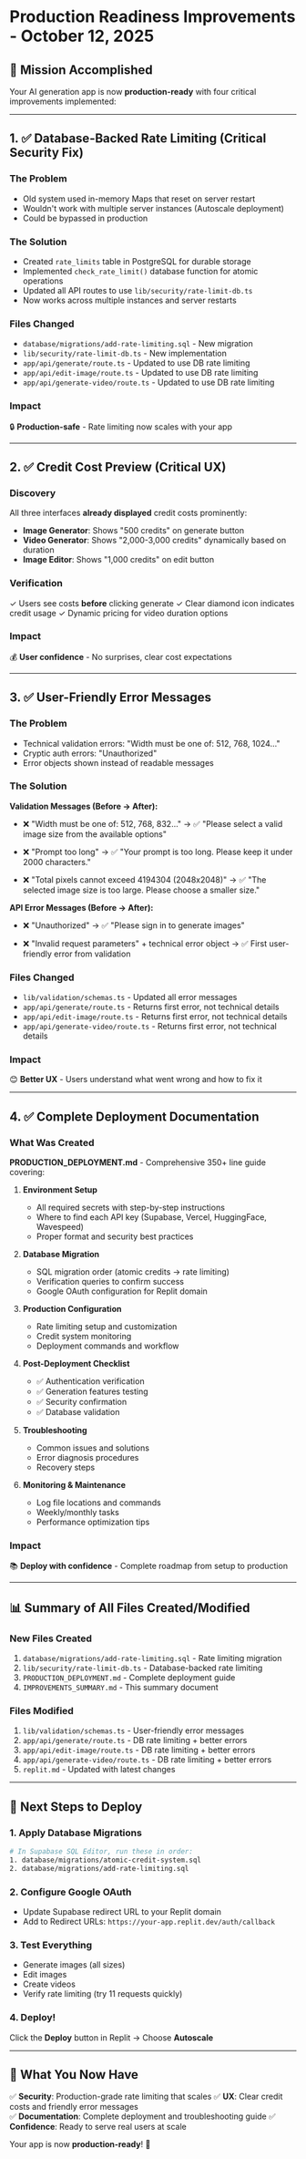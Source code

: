 # Production Readiness Improvements - October 12, 2025

## 🎯 Mission Accomplished

Your AI generation app is now **production-ready** with four critical improvements implemented:

---

## 1. ✅ Database-Backed Rate Limiting (Critical Security Fix)

### The Problem
- Old system used in-memory Maps that reset on server restart
- Wouldn't work with multiple server instances (Autoscale deployment)
- Could be bypassed in production

### The Solution
- Created `rate_limits` table in PostgreSQL for durable storage
- Implemented `check_rate_limit()` database function for atomic operations
- Updated all API routes to use `lib/security/rate-limit-db.ts`
- Now works across multiple instances and server restarts

### Files Changed
- `database/migrations/add-rate-limiting.sql` - New migration
- `lib/security/rate-limit-db.ts` - New implementation
- `app/api/generate/route.ts` - Updated to use DB rate limiting
- `app/api/edit-image/route.ts` - Updated to use DB rate limiting
- `app/api/generate-video/route.ts` - Updated to use DB rate limiting

### Impact
🔒 **Production-safe** - Rate limiting now scales with your app

---

## 2. ✅ Credit Cost Preview (Critical UX)

### Discovery
All three interfaces **already displayed** credit costs prominently:
- **Image Generator**: Shows "500 credits" on generate button
- **Video Generator**: Shows "2,000-3,000 credits" dynamically based on duration
- **Image Editor**: Shows "1,000 credits" on edit button

### Verification
✓ Users see costs **before** clicking generate
✓ Clear diamond icon indicates credit usage
✓ Dynamic pricing for video duration options

### Impact
💰 **User confidence** - No surprises, clear cost expectations

---

## 3. ✅ User-Friendly Error Messages

### The Problem
- Technical validation errors: "Width must be one of: 512, 768, 1024..."
- Cryptic auth errors: "Unauthorized"
- Error objects shown instead of readable messages

### The Solution

**Validation Messages (Before → After):**
- ❌ "Width must be one of: 512, 768, 832..." 
  → ✅ "Please select a valid image size from the available options"
  
- ❌ "Prompt too long"
  → ✅ "Your prompt is too long. Please keep it under 2000 characters."
  
- ❌ "Total pixels cannot exceed 4194304 (2048x2048)"
  → ✅ "The selected image size is too large. Please choose a smaller size."

**API Error Messages (Before → After):**
- ❌ "Unauthorized"
  → ✅ "Please sign in to generate images"
  
- ❌ "Invalid request parameters" + technical error object
  → ✅ First user-friendly error from validation

### Files Changed
- `lib/validation/schemas.ts` - Updated all error messages
- `app/api/generate/route.ts` - Returns first error, not technical details
- `app/api/edit-image/route.ts` - Returns first error, not technical details
- `app/api/generate-video/route.ts` - Returns first error, not technical details

### Impact
😊 **Better UX** - Users understand what went wrong and how to fix it

---

## 4. ✅ Complete Deployment Documentation

### What Was Created

**PRODUCTION_DEPLOYMENT.md** - Comprehensive 350+ line guide covering:

1. **Environment Setup**
   - All required secrets with step-by-step instructions
   - Where to find each API key (Supabase, Vercel, HuggingFace, Wavespeed)
   - Proper format and security best practices

2. **Database Migration**
   - SQL migration order (atomic credits → rate limiting)
   - Verification queries to confirm success
   - Google OAuth configuration for Replit domain

3. **Production Configuration**
   - Rate limiting setup and customization
   - Credit system monitoring
   - Deployment commands and workflow

4. **Post-Deployment Checklist**
   - ✅ Authentication verification
   - ✅ Generation features testing
   - ✅ Security confirmation
   - ✅ Database validation

5. **Troubleshooting**
   - Common issues and solutions
   - Error diagnosis procedures
   - Recovery steps

6. **Monitoring & Maintenance**
   - Log file locations and commands
   - Weekly/monthly tasks
   - Performance optimization tips

### Impact
📚 **Deploy with confidence** - Complete roadmap from setup to production

---

## 📊 Summary of All Files Created/Modified

### New Files Created
1. `database/migrations/add-rate-limiting.sql` - Rate limiting migration
2. `lib/security/rate-limit-db.ts` - Database-backed rate limiting
3. `PRODUCTION_DEPLOYMENT.md` - Complete deployment guide
4. `IMPROVEMENTS_SUMMARY.md` - This summary document

### Files Modified
1. `lib/validation/schemas.ts` - User-friendly error messages
2. `app/api/generate/route.ts` - DB rate limiting + better errors
3. `app/api/edit-image/route.ts` - DB rate limiting + better errors
4. `app/api/generate-video/route.ts` - DB rate limiting + better errors
5. `replit.md` - Updated with latest changes

---

## 🚀 Next Steps to Deploy

### 1. Apply Database Migrations
```bash
# In Supabase SQL Editor, run these in order:
1. database/migrations/atomic-credit-system.sql
2. database/migrations/add-rate-limiting.sql
```

### 2. Configure Google OAuth
- Update Supabase redirect URL to your Replit domain
- Add to Redirect URLs: `https://your-app.replit.dev/auth/callback`

### 3. Test Everything
- Generate images (all sizes)
- Edit images
- Create videos
- Verify rate limiting (try 11 requests quickly)

### 4. Deploy!
Click the **Deploy** button in Replit → Choose **Autoscale**

---

## 🎉 What You Now Have

✅ **Security**: Production-grade rate limiting that scales
✅ **UX**: Clear credit costs and friendly error messages  
✅ **Documentation**: Complete deployment and troubleshooting guide
✅ **Confidence**: Ready to serve real users at scale

Your app is now **production-ready**! 🚀
